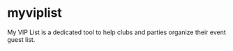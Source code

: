 # myviplist
My VIP List is a dedicated tool to help clubs and parties organize their event guest list.
